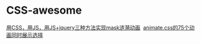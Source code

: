 # CSS-awesome
 [用CSS，用JS，用JS+jquery三种方法实现mask涟漪动画](https://xprocessing.github.io/CSS-awesome/mask.html)
  [animate.css的75个动画同时展示选择](https://xprocessing.github.io/CSS-awesome/mask.html)
